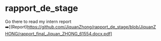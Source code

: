 # rapport_de_stage
Go there to read my intern report ➡️[(Report)https://github.com/JiquanZhong/rapport_de_stage/blob/JiquanZHONG/rapport_final_Jiquan_ZHONG_61554.docx.pdf]

